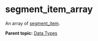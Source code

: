 # segment\_item\_array

An array of [segment\_item](r_segment_item.md#).

**Parent topic:** [Data Types](../data_types/c_datatypes.md)

